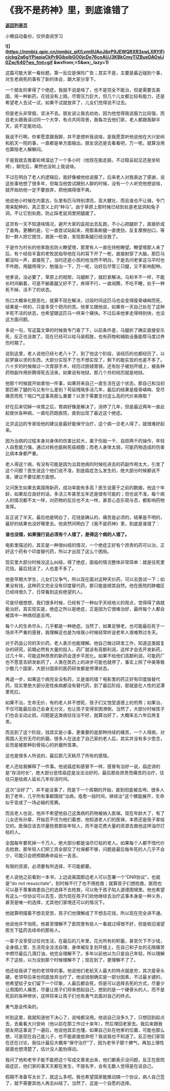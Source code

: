 # 《我不是药神》里，到底谁错了

[**返回列表页**](/gzh/九边)

小懒自动备份，仅供查阅学习

****![](https://mmbiz.qpic.cn/mmbiz_gif/Lvm6UAoJibrP9JEWQRXR3swLXRYlFicicbg2q6gYPiapiaCkPr8GibxibGO0jcDe76cnAUJ3KBkCmyTIZBueDAOslJ0Zw/640?wx_fmt=gif
&wxfrom;=5&wx;_lazy=1)****

这篇可能大家一看标题，第一反应是保险广告；其实不是，主要是最近碰到个事，对生老病死的事有了新的体会，跟大家分享下。  

一个朋友的爹得了个绝症，我就不说是啥了，也不是完全不能治，但是需要去美国，用一种新药，花钱没有上限。尽管压力巨大，但几个儿女都比较有能力，还是希望老人去试一试，如果不试就放弃了，儿女们觉得说不过去。

但是老头非常倔，坚决不去。朋友说让我去劝劝，因为他觉得我说服力比较强，而且老头跟我读过同一个大学，有点共同背景，我每次去他们家，老人都跟我聊半天，说不定能劝动。

我说不行啊，你爹愿意跟我聊，并不是想听我说啥，是我愿意听他说他在大兴安岭和航天一院的事，一直都是单方面输出。朋友说还是去看看吧，万一呢，就算没用也算陪老人解解闷。

于是我就去推着轮椅溜达了一个多小时（他现在能走路，不过稳妥起见还是坐轮椅），聊完后，果然也没轮上我说啥。

不过在明白了老人的逻辑后，我好像被他给说服了。后来老人对我表达了感谢，说这些事他想了很多年，但每当他尝试跟别人聊的时候，没有一个人听完他想说啥，就开始劝他一定不要放弃，把他搞得很不爽。

他说他小时候在内蒙古，队里有匹马特别漂亮，高大健壮，而且谁也不让骑，专门用来配种的，真正意义上的“种马”。由于草原上那时候已经到处是老鼠洞和兔子洞，不让它到处跑，防止踩老鼠洞里把腿崴了。

这货有一天不知道啥情况，避开大家的监视出去乱跑，不小心把腿折了，直接折成了直角。更糟的是，它一直尝试站起来，用那条断腿一直使劲，反复摩擦创口，等到一群人把它摁住，兽医一检查，发现那条腿已经没救了。

于是作为村长的他爹跑去防火瞭望塔，那里有人一直在持枪瞭望。瞭望塔那人来了后，有个经验丰富的老牧民指导他在马的耳下开了一枪，直接射穿了大脑，那匹马都没叫一声，直接死了。当时还是小孩的他当然不明白，于是去问老爹这马平时也不咋跑，用腿用得少，勉强治一下，万一呢，治好后尽管三只腿，又不影响配种。

他爹说，没必要了，草原上的规矩，马腿断了，就赶紧解决。马和羊不一样，不能长时间躺着，可是不躺着腿又好不了，疼得不行，一直闹腾，不吃不睡，处于一种死不掉、活不了的状态。

伤口大概率化脓恶化，就算不现在解决，过段时间这匹马也会变得瘦骨嶙峋而死，结果是一样的，只是多受个把月的苦。他爹又跟他说，如果有一天自己处在了这种半死不活的状态，也希望跟这匹马一样来个痛快。不过后来他爹走得特别快，也没这方面问题。

多说一句，写这篇文章的时候我专门查了下，以前条件差，马腿折了确实直接安乐死，反正也没救了。现在已经可以给马装假肢，也有药物和辅助设备能帮马度过养伤时期了。

说到这里，老人说他已经七老八十了，到了他这个阶段，该经历的也都经历了，以前梦寐以求的东西，大部分实现不了也不想实现了，剩下的能实现的也差不多了。六十岁的时候做过一次胃部手术，经历过肠镜胃镜，还有肚子被划开缝上，被各种药物副作用折腾得死去活来，如果说有地狱，那几个月的经历就是地狱。

他那个时候就开始害怕一件事，如果将来自己一直生活在这个状态，那自己和当初那匹断了腿的马又有什么差别？苟延残喘多活几年，最后的结果是瘦骨嶙峋、受尽痛苦而死？喘口气这事真那么重要？以至于需要支付这么高的代价来换取？

好在后来切掉一块胃之后，胃病好像是解决了，消停了几年，但是最近两年一直此起彼伏各种病，一直吃药跑医院，直到出现了最近这个绝症。

北京这边的专家给他的建议是最好能保守治疗，这个病一旦老人得了，就很难好起来。

因为治病的过程本身对身体的伤害比较大，属于伤敌一千、自损两千的操作，年轻人自愈能力强，通过对耗也能耗死癌细胞；而老人身体太弱，可能药物造成的伤害比病本身都严重。

老人得这个病，有没有可能是因为治其他病的时候吃进去的药副作用太大，引发了这个问题？医生说这个他们说不准，到底癌症怎么发生的，绝大部分时候都说不准，建议不要往那方面想。

又问医生如果去美国用新药，成功率能有多高？医生说基于之前的数据，他这个年龄，如果反应良好的话，多活三年甚至五年还是很有可能的；但也说不准，每个病人的情况都不太一样，对药物的反应也不太一样，甚至心态乐观与否，都影响药物发挥。

反正说了半天，最后他是明白了，花钱是确认的，痛苦是必须的，结果是不明的，最好的结果也没好哪里去。他突然间明白了《我不是药神》里，到底是谁错了：

 **谁也没错，如果强行说必须有个人错了，是得这个病的人错了。**

电影里描述的，其实是一种很纠结的情况，一个绝症正好有个昂贵的药可以治，正好这个药有个印度替代药，所以才出现了这么个困局。

现实里大部分时候没这么纠结，得了绝症，面临的情况整体非常简单：就是往死里花钱，最后钱没了，人也差不多了。

他是早期大学生，儿女们又争气，所以现在面对这种天价药，可以去尝试一下；如果没有钱，这种药又完全没有印度替代药，那只能是顺其自然。他在医院的肿瘤区已经待很久了，日常看到这些绝望的人。

可是仔细想想，我们很多时候，已经有了一种似乎天经地义的观点，觉得得了病就能治好。其实现实是，绝症之所以是绝症，正是因为它很难治好，最终每个人都会被其中一种病彻底击垮。

每个人的生命尽头，几乎都是一种绝症。当然了，如果足够老，也可能最后死于一场并不严重的感冒，我理解这也是为啥我小时候经常听说老年人很难熬过冬天。

对于药品公司的天价药，老人表示也能理解。他自己做过研发工作，知道这类超复杂的研究，前期必然有大量的投入，药厂就该有高额利润，这样才会去开发新药，过几十年，可能这种昂贵的新药会逐步平民化。如果不给他们高额利润，可能药厂也不愿意去研发新药了，人类在医药上的进步可能也就停了，事实上除了中美等极少数几个国家，大部分国家的医药研发都是停滞状态。

再退一步，如果这个病完全没有药，又是谁的错？电影里的药正好有印度版替代药，现实里绝大部分恶性疾病都没有替代药，到了最后阶段，那就是在人性的泥潭里死扛。

如果不治，生命无价，有的老人并不想死，孩子们又饱受道德上的煎熬；如果治，不仅可能最后自己会身无分文，也让孩子变得贫困潦倒，当然了，大部分时候孩子们也会主动止损。问题是这类病往往治不好，就算治好了，大概率五六年后再复发。

而且到了这个阶段，钱其实是小事，更重要的是那种持续的痛苦，一个人得病，对周围人无穷无尽的折磨。很多人在送走了自己家的老人后，其实并没有多少思念，反而是被那种刻骨铭心的折磨所笼罩。

这也是很多人所说的，最后那几天耗尽了所有的感情。

老人还给我解释了一件事。他说癌症和感冒不一样，感冒有治好一说，癌症讲的是“存活时长”，绝大部分恶性癌症是没法治好的，最后那些昂贵而痛苦的治疗，往往只是给病人延长几年存活时间。

这次"治好了"，并不是没事了，而是下一个周期的开始，直到彻底被击垮。很多人到了老年，几乎所有事都围绕"治病，痊愈一段时间，继续治"这个螺旋展开，生命似乎变成了一场必输的竞赛。

而且老人也说，他并不希望他自己这类病的药物被纳入医保。现在年龄大了，有了儿女还有孙辈，开始忍不住为他们着想，他知道老人们的医保，本质还是孩子辈给交的。医保应该去尽量抢救那些年轻人，而不是花费大量的资源去救他这样油尽灯枯的人。

全国每年要死掉一千万人，绝大部分都是油尽灯枯的老人。如果每个人都不惜代价去抢救，那年轻人们把工资全部交了社保都不够，问题是最后每年死的人几乎不会少，可能只会把预期寿命延长一丢丢。

有限的资源，必须要有所选择，不可能都要。

老人说他之前看到一本书，上边说美国那边老人可以签署一个“DNR协议”，也就是“do not
resuscitate”，到时候不行了也不用抢救；就算孩子们想抢救，医院也可以基于尊重病患自己的选择不去抢救，可以免于孩子陷入道德困境里。他也希望有这么一份协议可以去签，因为现在孩子们劝他继续去治疗这事本身是一种义务，甚至是唯一的选择，尤其他们家境还可以的情况下。

他就算明摆着不想去受苦，孩子们也理解成了不想去花钱，所以现在完全讲不通。

他说他并不怕死，他甚至理解不了医院里有些人一看就过得很不好，但是依旧渴望医生下猛药去续命的那些人。

一辈子没享受过任何生活，在最后的几年里，花光所有的积蓄，甚至欠下不少钱，全身插上管，生活完全没法自理，身体被反复划开缝上，在自己和子女的无限痛苦中燃尽最后几滴灯油，他完全理解不了。多年以前他以为只是自己年轻，所以理解不了这些，以为没到那个时候理解不了；现在到了，更理解不了了。

他还给我讲了他的老领导的事。他说他们老航天人最大的特点就是穷，其次是骨头硬。老领导后来也彻底放弃治疗了，他说钱倒确实是一部分因素，不过最关键的，他希望给子女们留下一个印象，人最后都会死，但是可以选择去死的方式，尽量少让周围的人痛苦，尽量让孩子们将来想起自己，想到的是一个硬骨头的人，而不是死前的各种惨状，这样将来让孩子们也有勇气去面对自己的终点。

勇气是会传染的。

听到这里，我就知道他下决心了，说啥都没用。他说自己没多久了，只想回到起点去，去看看大兴安岭（他以前在那工作过十来年），然后埋回老家去。我后来跟我朋友把这事说了一遍后，他说他其实也懂，如果自己处在他爹的位置，可能也那么想，可是现在自己是儿子，也不能直接放弃吧？我说我也不知道了。反正他们家现在还在讨论，我估计最后大概率“保守治疗”了，因为老爷子那个脾气，再加上理性层面也想清楚了，估计没人能劝得动。

我问了他和老爷子能不能把这个写成文章发出来，他们都表示没问题，反正在医院癌症区，他们家的事天天都在发生，不提名字，会有无数人觉得是在说自己。

假期不准备写太长了，就这么多吧。我也希望国家能推动搞一个协议，病人自己签了，就不需要其他人再去纠结了。当然了，这是一个自愿的选择。


